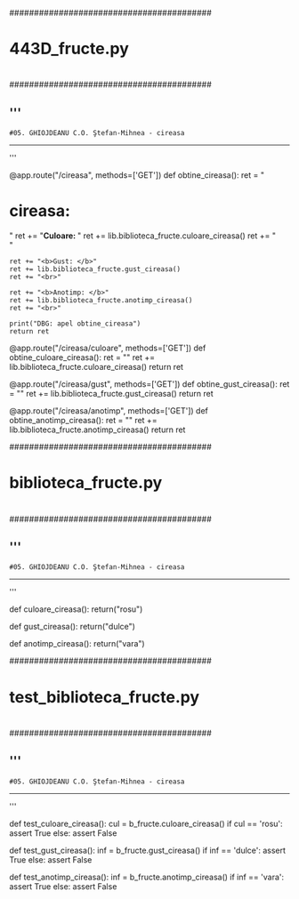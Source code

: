 #########################################
#                                       #
#             443D_fructe.py            #
#                                       #
#########################################

'''
 ------------------------------------
    #05. GHIOJDEANU C.O. Ştefan-Mihnea - cireasa
 ------------------------------------
'''

@app.route("/cireasa", methods=['GET'])
def obtine_cireasa():
    ret = "<h1>cireasa:</h1>"
    ret += "<b>Culoare: </b>"
    ret += lib.biblioteca_fructe.culoare_cireasa()
    ret += "<br>"

    ret += "<b>Gust: </b>"
    ret += lib.biblioteca_fructe.gust_cireasa()
    ret += "<br>"

    ret += "<b>Anotimp: </b>"
    ret += lib.biblioteca_fructe.anotimp_cireasa()
    ret += "<br>"

    print("DBG: apel obtine_cireasa")
    return ret

@app.route("/cireasa/culoare", methods=['GET'])
def obtine_culoare_cireasa():
    ret = ""
    ret += lib.biblioteca_fructe.culoare_cireasa()
    return ret

@app.route("/cireasa/gust", methods=['GET'])
def obtine_gust_cireasa():
    ret = ""
    ret += lib.biblioteca_fructe.gust_cireasa()
    return ret

@app.route("/cireasa/anotimp", methods=['GET'])
def obtine_anotimp_cireasa():
    ret = ""
    ret += lib.biblioteca_fructe.anotimp_cireasa()
    return ret



#########################################
#                                       #
#         biblioteca_fructe.py          #
#                                       #
#########################################

'''
 ------------------------------------
    #05. GHIOJDEANU C.O. Ştefan-Mihnea - cireasa
 ------------------------------------
'''

def culoare_cireasa():
    return("rosu")

def gust_cireasa():
    return("dulce")

def anotimp_cireasa():
    return("vara")



#########################################
#                                       #
#      test_biblioteca_fructe.py        #
#                                       #
#########################################

'''
 ------------------------------------
    #05. GHIOJDEANU C.O. Ştefan-Mihnea - cireasa
 ------------------------------------
'''

def test_culoare_cireasa():
    cul = b_fructe.culoare_cireasa()
    if cul == 'rosu':
        assert True
    else:
        assert False

def test_gust_cireasa():
    inf = b_fructe.gust_cireasa()
    if inf == 'dulce':
        assert True
    else:
        assert False

def test_anotimp_cireasa():
    inf = b_fructe.anotimp_cireasa()
    if inf == 'vara':
        assert True
    else:
        assert False
